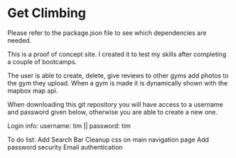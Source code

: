 # Get Climbing

Please refer to the package.json file to see which dependencies are needed.

This is a proof of concept site. I created it to test my skills after completing a couple of bootcamps. 

The user is able to create, delete, give reviews to other gyms add photos to the gym they upload. When a gym is made it is dynamically shown with the mapbox map api.

When downloading this git repository you will have access to a username and password given below, otherwise you are able to create a new one.

Login info: username: tim  || password: tim

To do list:
  Add Search Bar
  Cleanup css on main navigation page
  Add password security
  Email authentication
